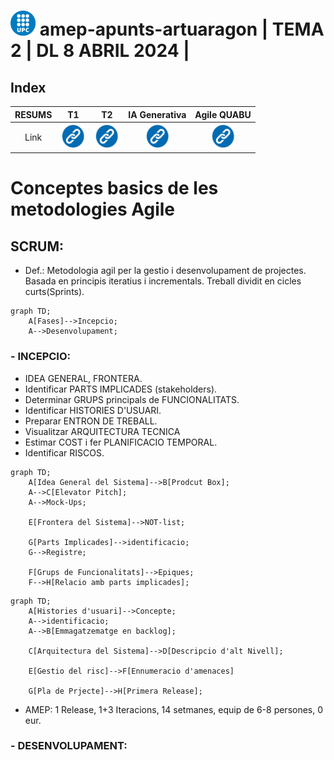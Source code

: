 # <img src="../assets/UPClogo.png" alt="Logo_UPC svg" width="40" height="40"> amep-apunts-artuaragon | TEMA 2 | DL 8 ABRIL 2024 | 

## Index

| RESUMS |                                    T1                                     |                                  T2                                   | IA Generativa | Agile QUABU
| :---: | :-----------------------------------------------------------------------: | :-------------------------------------------------------------------: | :-: |:-: |
| Link  | [<img src="../assets/linkicon.png" alt="link" width="40" height="40">](https://github.com/artHub-j/amep-apunts-artuaragon/blob/main/T1-apunts.md) | [<img src="../assets/linkicon.png" alt="link" width="40" height="40">](https://github.com/artHub-j/amep-apunts-artuaragon/blob/main/T2-apunts.md)|[<img src="../assets/linkicon.png" alt="link" width="40" height="40">](https://github.com/artHub-j/amep-apunts-artuaragon/blob/main/IA_Generativa-apunts.md)|[<img src="../assets/linkicon.png" alt="link" width="40" height="40">](https://github.com/artHub-j/amep-apunts-artuaragon/blob/main/Agile_QUABU-apunts.md) |

# Conceptes basics de les metodologies Agile

## SCRUM:
- Def.:
       Metodologia agil per la gestio i desenvolupament de projectes. Basada en principis iteratius i incrementals. Treball dividit en cicles curts(Sprints).

```mermaid
graph TD;
    A[Fases]-->Incepcio;
    A-->Desenvolupament;
```
### - INCEPCIO:

- IDEA GENERAL, FRONTERA.
- Identificar PARTS IMPLICADES (stakeholders).
- Determinar GRUPS principals de FUNCIONALITATS.
- Identificar HISTORIES D'USUARI.
- Preparar ENTRON DE TREBALL.
- Visualitzar ARQUITECTURA TECNICA
- Estimar COST i fer PLANIFICACIO TEMPORAL.
- Identificar RISCOS.

```mermaid
graph TD;
    A[Idea General del Sistema]-->B[Prodcut Box];
    A-->C[Elevator Pitch];
    A-->Mock-Ups;
    
    E[Frontera del Sistema]-->NOT-list;

    G[Parts Implicades]-->identificacio;
    G-->Registre;

    F[Grups de Funcionalitats]-->Epiques;
    F-->H[Relacio amb parts implicades];

```

```mermaid
graph TD;
    A[Histories d'usuari]-->Concepte;
    A-->identificacio;
    A-->B[Emmagatzematge en backlog];

    C[Arquitectura del Sistema]-->D[Descripcio d'alt Nivell];

    E[Gestio del risc]-->F[Ennumeracio d'amenaces]

    G[Pla de Prjecte]-->H[Primera Release];
```

- AMEP: 1 Release, 1+3 Iteracions, 14 setmanes, equip de 6-8 persones, 0 eur.

### - DESENVOLUPAMENT: